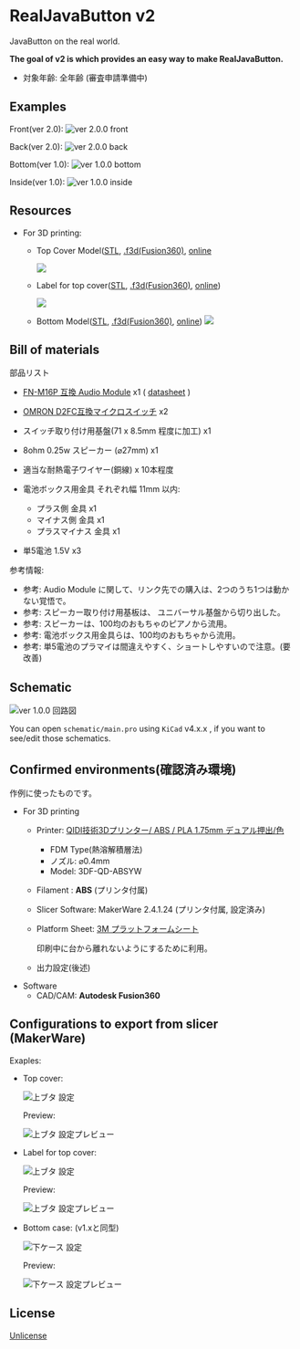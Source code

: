 # RealJavaButton v2

JavaButton on the real world.

**The goal of v2 is which provides an easy way to make RealJavaButton.**

* 対象年齢: 全年齢 (審査申請準備中)

## Examples

Front(ver 2.0):
![ver 2.0.0 front](./images/examples-ver2_0_0-00.jpg)

Back(ver 2.0):
![ver 2.0.0 back](./images/examples-ver2_0_0-01.jpg)

Bottom(ver 1.0):
![ver 1.0.0 bottom](./images/examples-ver1_0_0-02.jpg)

Inside(ver 1.0):
![ver 1.0.0 inside](./images/examples-ver1_0_0-04.jpg)

## Resources

* For 3D printing:
  * Top Cover Model([STL](./models/case-lid02.stl), [.f3d(Fusion360)](./models/case-lid02.f3d), [online](http://a360.co/2zoEj2t)

    ![](./images/model_top-cover.png)

  * Label for top cover([STL](./models/case-lid02-label.stl), [.f3d(Fusion360)](./models/case-lid02-label.f3d), [online](http://a360.co/2zqsTeh))

    ![](./images/model_top-label.png)

  * Bottom Model([STL](./models/case-bottom04.stl), [.f3d(Fusion360)](./models/case-bottom04.f3d), [online](http://a360.co/2umziJ7))
    ![](./images/model_bottom.png)

## Bill of materials

部品リスト

* [FN-M16P 互換 Audio Module](https://www.amazon.co.jp/dp/B01D1D0E7Q/) x1
  ( [datasheet](http://www.trainelectronics.com/Arduino/MP3Sound/TalkingTemperature/FN-M16P%20Embedded%20MP3%20Audio%20Module%20Datasheet.pdf) )

* [OMRON D2FC互換マイクロスイッチ](https://www.amazon.co.jp/dp/B00YM2Q178/) x2
* スイッチ取り付け用基盤(71 x 8.5mm 程度に加工) x1
* 8ohm 0.25w スピーカー (⌀27mm)  x1
* 適当な耐熱電子ワイヤー(銅線) x 10本程度
* 電池ボックス用金具 それぞれ幅 11mm 以内:
  * プラス側 金具 x1
  * マイナス側 金具 x1
  * プラスマイナス 金具 x1
* 単5電池 1.5V  x3

参考情報:

* 参考: Audio Module に関して、リンク先での購入は、2つのうち1つは動かない覚悟で。
* 参考: スピーカー取り付け用基板は、 ユニバーサル基盤から切り出した。
* 参考: スピーカーは、100均のおもちゃのピアノから流用。
* 参考: 電池ボックス用金具らは、100均のおもちゃから流用。
* 参考: 単5電池のプラマイは間違えやすく、ショートしやすいので注意。(要改善)

## Schematic

![ver 1.0.0 回路図](./images/schematic-ver1_0_0.png)

You can open `schematic/main.pro` using `KiCad` v4.x.x , if you want to see/edit those schematics.

## Confirmed environments(確認済み環境)

作例に使ったものです。

* For 3D printing
  * Printer: [QIDI技術3Dプリンター/ ABS / PLA 1.75mm デュアル押出/色](https://www.amazon.co.jp/dp/B01CRNV038/)
    * FDM Type(熱溶解積層法)
    * ノズル: ⌀0.4mm
    * Model: 3DF-QD-ABSYW
  * Filament : **ABS** (プリンタ付属)
  * Slicer Software: MakerWare 2.4.1.24 (プリンタ付属, 設定済み)
  * Platform Sheet: [3M プラットフォームシート](https://www.amazon.co.jp/dp/B01M11XI4Y)

      印刷中に台から離れないようにするために利用。
  * 出力設定(後述)
* Software
  * CAD/CAM: **Autodesk Fusion360**

## Configurations to export from slicer (MakerWare)

Exaples:

* Top cover:

  ![上ブタ 設定](./images/makerbot-export-config_top-cover.png)

  Preview:

  ![上ブタ 設定プレビュー](./images/makerbot-export-config_top-cover_preview.png)

* Label for top cover:

  ![上ブタ 設定](./images/makerbot-export-config_top-label.png)

  Preview:

  ![上ブタ 設定プレビュー](./images/makerbot-export-config_top-label_preview.png)

* Bottom case: (v1.xと同型)

  ![下ケース 設定](./images/makerbot-export-config_bottom.png)

  Preview:

  ![下ケース 設定プレビュー](./images/makerbot-export-config_bottom_preview.png)

## License

[Unlicense](./LICENSE)
